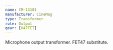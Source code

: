 ```yaml
---
name: CM-13101
manufacturer: CineMag
type: Transformer
role: Output
gear: [U47FET]
---
```


Microphone output transformer. FET47 substitute.
